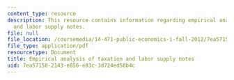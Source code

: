 ```yaml
---
content_type: resource
description: This resource contains information regarding empirical analysis of taxation
  and labor supply notes.
file: null
file_location: /coursemedia/14-471-public-economics-i-fall-2012/7ea571582143e856e83c3d724ed58b4c_MIT14_471F12_labor_supply.pdf
file_type: application/pdf
resourcetype: Document
title: Empirical analysis of taxation and labor supply notes
uid: 7ea57158-2143-e856-e83c-3d724ed58b4c
---
```

